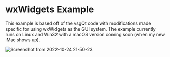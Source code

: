 # wxWidgets Example

This example is based off of the vsgQt code with modifications made specific for using wxWidgets as the GUI system.
The example currently runs on Linux and Win32 with a macOS version coming soon (when my new iMac shows up).

![Screenshot from 2022-10-24 21-50-23](https://user-images.githubusercontent.com/45521946/197671323-25e43552-f255-4ef2-94c8-c4de4271d2f9.png)
